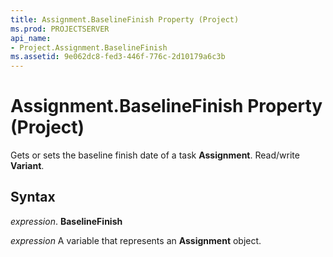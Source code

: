 ```yaml
---
title: Assignment.BaselineFinish Property (Project)
ms.prod: PROJECTSERVER
api_name:
- Project.Assignment.BaselineFinish
ms.assetid: 9e062dc8-fed3-446f-776c-2d10179a6c3b
---
```



# Assignment.BaselineFinish Property (Project)

Gets or sets the baseline finish date of a task  **Assignment**. Read/write **Variant**.


## Syntax

 _expression_. **BaselineFinish**

 _expression_ A variable that represents an **Assignment** object.


